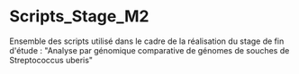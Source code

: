 # Scripts_Stage_M2
Ensemble des scripts utilisé dans le cadre de la réalisation du stage de fin d'étude : "Analyse par génomique comparative de génomes de souches de Streptococcus uberis"
